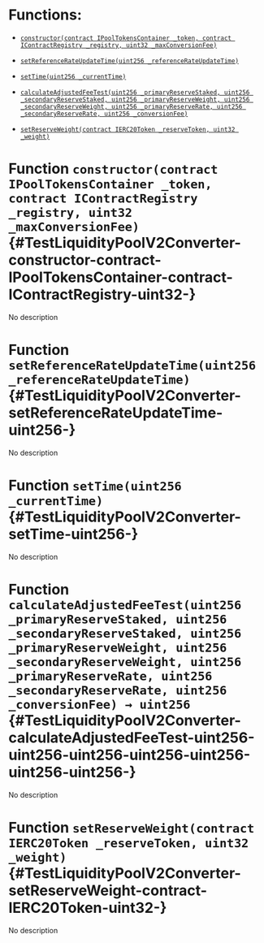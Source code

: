 # Functions:

- [`constructor(contract IPoolTokensContainer _token, contract IContractRegistry _registry, uint32 _maxConversionFee)`](#TestLiquidityPoolV2Converter-constructor-contract-IPoolTokensContainer-contract-IContractRegistry-uint32-)

- [`setReferenceRateUpdateTime(uint256 _referenceRateUpdateTime)`](#TestLiquidityPoolV2Converter-setReferenceRateUpdateTime-uint256-)

- [`setTime(uint256 _currentTime)`](#TestLiquidityPoolV2Converter-setTime-uint256-)

- [`calculateAdjustedFeeTest(uint256 _primaryReserveStaked, uint256 _secondaryReserveStaked, uint256 _primaryReserveWeight, uint256 _secondaryReserveWeight, uint256 _primaryReserveRate, uint256 _secondaryReserveRate, uint256 _conversionFee)`](#TestLiquidityPoolV2Converter-calculateAdjustedFeeTest-uint256-uint256-uint256-uint256-uint256-uint256-uint256-)

- [`setReserveWeight(contract IERC20Token _reserveToken, uint32 _weight)`](#TestLiquidityPoolV2Converter-setReserveWeight-contract-IERC20Token-uint32-)

# Function `constructor(contract IPoolTokensContainer _token, contract IContractRegistry _registry, uint32 _maxConversionFee)` {#TestLiquidityPoolV2Converter-constructor-contract-IPoolTokensContainer-contract-IContractRegistry-uint32-}

No description

# Function `setReferenceRateUpdateTime(uint256 _referenceRateUpdateTime)` {#TestLiquidityPoolV2Converter-setReferenceRateUpdateTime-uint256-}

No description

# Function `setTime(uint256 _currentTime)` {#TestLiquidityPoolV2Converter-setTime-uint256-}

No description

# Function `calculateAdjustedFeeTest(uint256 _primaryReserveStaked, uint256 _secondaryReserveStaked, uint256 _primaryReserveWeight, uint256 _secondaryReserveWeight, uint256 _primaryReserveRate, uint256 _secondaryReserveRate, uint256 _conversionFee) → uint256` {#TestLiquidityPoolV2Converter-calculateAdjustedFeeTest-uint256-uint256-uint256-uint256-uint256-uint256-uint256-}

No description

# Function `setReserveWeight(contract IERC20Token _reserveToken, uint32 _weight)` {#TestLiquidityPoolV2Converter-setReserveWeight-contract-IERC20Token-uint32-}

No description
